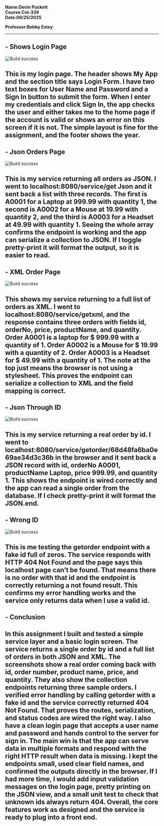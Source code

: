 **Name:Devin Puckett**  
**Course:Cst-339**  
**Date:09/25/2025** 

**Professor:Bobby Estey**


---


## - Shows Login Page
![Build success](login.png)

This is my login page. The header shows My App and the section title says Login Form. I have two text boxes for User Name and Password and a Sign In button to submit the form. When I enter my credentials and click Sign In, the app checks the user and either takes me to the home page if the account is valid or shows an error on this screen if it is not. The simple layout is fine for the assignment, and the footer shows the year.
---

## -  Json Orders Page
![Build success](json.png)

This is my service returning all orders as JSON. I went to localhost:8080/service/get Json and it sent back a list with three records. The first is A0001 for a Laptop at 999.99 with quantity 1, the second is A0002 for a Mouse at 19.99 with quantity 2, and the third is A0003 for a Headset at 49.99 with quantity 1. Seeing the whole array confirms the endpoint is working and the app can serialize a collection to JSON. If I toggle pretty-print it will format the output, so it is easier to read.
---

## - XML Order Page
![Build success](xml.png)

This shows my service returning to a full list of orders as XML. I went to localhost:8080/service/getxml, and the response contains three orders with fields id, orderNo, price, productName, and quantity. Order A0001 is a laptop for $ 999.99 with a quantity of 1. Order A0002 is a Mouse for $ 19.99 with a quantity of 2. Order A0003 is a Headset for $ 49.99 with a quantity of 1. The note at the top just means the browser is not using a stylesheet. This proves the endpoint can serialize a collection to XML and the field mapping is correct.
---

## - Json Through  ID 
![Build success](orderid.png)

This is my service returning a real order by id. I went to localhost:8080/service/getorder/68d48fa6ba0e69ae34d3c36b in the browser and it sent back a JSON record with id, orderNo A0001, productName Laptop, price 999.99, and quantity 1. This shows the endpoint is wired correctly and the app can read a single order from the database. If I check pretty-print it will format the JSON.end.
---

## - Wrong ID
![Build success](localerror.png)

This is me testing the getorder endpoint with a fake id full of zeros. The service responds with HTTP 404 Not Found and the page says this localhost page can’t be found. That means there is no order with that id and the endpoint is correctly returning a not found result. This confirms my error handling works and the service only returns data when I use a valid id.
---
## - Conclusion
In this assignment I built and tested a simple service layer and a basic login screen. The service returns a single order by id and a full list of orders in both JSON and XML. The screenshots show a real order coming back with id, order number, product name, price, and quantity. They also show the collection endpoints returning three sample orders. I verified error handling by calling getorder with a fake id and the service correctly returned 404 Not Found. That proves the routes, serialization, and status codes are wired the right way. I also have a clean login page that accepts a user name and password and hands control to the server for sign in. The main win is that the app can serve data in multiple formats and respond with the right HTTP result when data is missing. I kept the endpoints small, used clear field names, and confirmed the outputs directly in the browser. If I had more time, I would add input validation messages on the login page, pretty printing on the JSON view, and a small unit test to check that unknown ids always return 404. Overall, the core features work as designed and the service is ready to plug into a front end.
---
